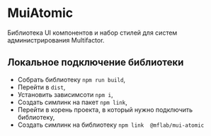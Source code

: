 # MuiAtomic

Библиотека UI компонентов и набор стилей для систем администрирования Multifactor.

## Локальное подключение библиотеки

- Собрать библиотеку `npm run build`,
- Перейти в `dist`,
- Установить зависимсоти `npm i`,
- Создать симлинк на пакет `npm link`,
- Перейти в корень проекта, в который нужно подключить библиотеку,
- Создать симлинк на библиотеку `npm link  @mflab/mui-atomic`

